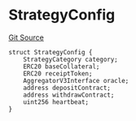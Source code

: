 # StrategyConfig
[Git Source](https://github.com/Level-Money/contracts/blob/dc473999128bb60d87e479b557f6971af65ff8db/src/v2/common/libraries/StrategyLib.sol)


```solidity
struct StrategyConfig {
    StrategyCategory category;
    ERC20 baseCollateral;
    ERC20 receiptToken;
    AggregatorV3Interface oracle;
    address depositContract;
    address withdrawContract;
    uint256 heartbeat;
}
```

